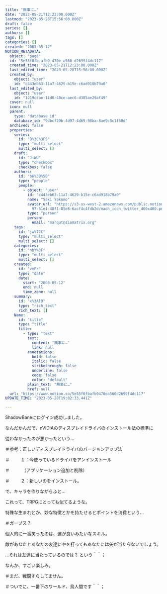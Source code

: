```yaml
---
title: "無事に…"
date: "2023-05-21T12:23:00.000Z"
lastmod: "2023-05-28T15:56:00.000Z"
draft: false
series: []
authors: []
tags: []
categories: []
created: "2003-05-12"
NOTION_METADATA:
  object: "page"
  id: "5e55f0fb-afb9-470e-a560-d2699f4dc117"
  created_time: "2023-05-21T12:23:00.000Z"
  last_edited_time: "2023-05-28T15:56:00.000Z"
  created_by:
    object: "user"
    id: "c443eb63-11a7-4629-b15e-c6ad918b79a0"
  last_edited_by:
    object: "user"
    id: "1219c5ae-11d8-48ce-aec6-d385ae29af49"
  cover: null
  icon: null
  parent:
    type: "database_id"
    database_id: "9dbcf20b-4d97-4d69-98ba-8ae9c8c1f58d"
  archived: false
  properties:
    series:
      id: "B%3C%3FS"
      type: "multi_select"
      multi_select: []
    draft:
      id: "JiWU"
      type: "checkbox"
      checkbox: false
    authors:
      id: "bK%3B%5B"
      type: "people"
      people:
        - object: "user"
          id: "c443eb63-11a7-4629-b15e-c6ad918b79a0"
          name: "Saki Yakumo"
          avatar_url: "https://s3-us-west-2.amazonaws.com/public.notion-static.com/3ad1c4\
            97-61e1-48f1-85e8-6acf4c4fdb2d/maoh_icon_twitter_400x400.png"
          type: "person"
          person:
            email: "marqut@ziomatrix.org"
    tags:
      id: "jw%7CC"
      type: "multi_select"
      multi_select: []
    categories:
      id: "nbY%3F"
      type: "multi_select"
      multi_select: []
    created:
      id: "vmFr"
      type: "date"
      date:
        start: "2003-05-12"
        end: null
        time_zone: null
    summary:
      id: "x%3AlD"
      type: "rich_text"
      rich_text: []
    Name:
      id: "title"
      type: "title"
      title:
        - type: "text"
          text:
            content: "無事に…"
            link: null
          annotations:
            bold: false
            italic: false
            strikethrough: false
            underline: false
            code: false
            color: "default"
          plain_text: "無事に…"
          href: null
  url: "https://www.notion.so/5e55f0fbafb9470ea560d2699f4dc117"
UPDATE_TIME: "2023-05-28T19:02:33.441Z"

---
```

<link rel="stylesheet" href="https://cdn.jsdelivr.net/npm/katex@0.16.2/dist/katex.min.css" integrity="sha384-bYdxxUwYipFNohQlHt0bjN/LCpueqWz13HufFEV1SUatKs1cm4L6fFgCi1jT643X" crossorigin="anonymous">


ShadowBaneにログイン成功しました。


なんだかんだで、nVIDIAのディスプレイドライバのインストール法の標準に


従わなかったのが悪かったという…


＃参考：正しいディスプレイドライバのバージョンアップ法


＃ 　 　１：今使っているドライバをアンインストール


＃ 　 　 （アプリケーション追加と削除）


＃ 　 　２：新しいのをインストール。


で、キャラを作りながらふと…


これって、TRPGにとっても似てるような。


特殊な生まれとか、妙な特徴とかを持たせるとポイントを消費という…


＃ガープス？


個人的に一番笑ったのは、運が良いみたいなスキル。


敵があなたとあなたの友達にやを打ってもあなたには矢が当たらないでしょう。


…それは友達に当たっているのでは？ という＾＾；


なんか、すごい楽しみ。


＃まだ、戦闘すらしてません。


＃ついでに、一番下のワールド、鳥人間です＾＾；

